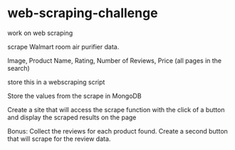 # web-scraping-challenge
work on web scraping

scrape Walmart room air purifier data.

Image, Product Name, Rating, Number of Reviews, Price (all pages in the search)

store this in a webscraping script

Store the values from the scrape in MongoDB

Create a site that will access the scrape function with the click of a button and display the scraped results on the page

Bonus: 
Collect the reviews for each product found.
Create a second button that will scrape for the review data.
